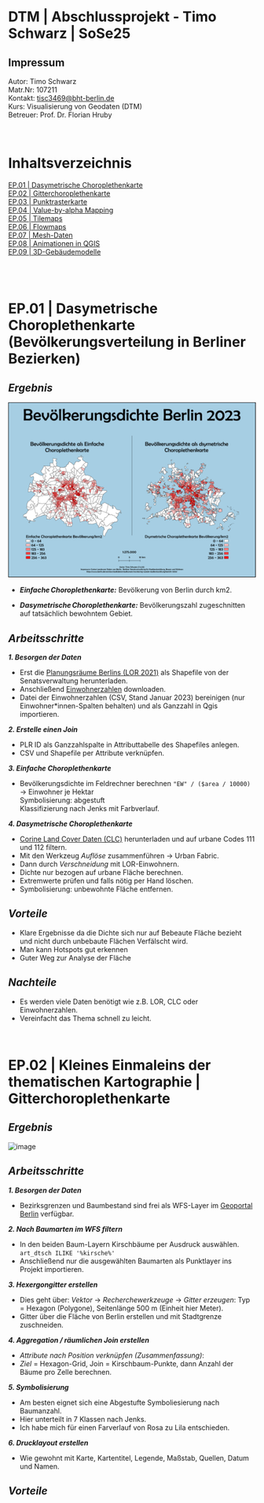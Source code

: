 #  DTM | Abschlussprojekt - Timo Schwarz | SoSe25 
## Impressum

Autor:  Timo Schwarz\
Matr.Nr:  107211\
Kontakt:  tisc3469@bht-berlin.de\
Kurs:  Visualisierung von Geodaten (DTM)\
Betreuer:  Prof. Dr. Florian Hruby
<br><br><br>
# Inhaltsverzeichnis
[EP.01 | Dasymetrische Choroplethenkarte](#EP.1)<br>
[EP.02 | Gitterchoroplethenkarte](#EP.2)<br>
[EP.03 | Punktrasterkarte](#EP.3)<br>
[EP.04 | Value-by-alpha Mapping](#EP.4)<br>
[EP.05 | Tilemaps](#EP.5)<br>
[EP.06 | Flowmaps](#EP.6)<br>
[EP.07 | Mesh-Daten](#EP.7)<br>
[EP.08 | Animationen in QGIS](#EP.8)<br>
[EP.09 | 3D-Gebäudemodelle](#EP.9)<br>
<br><br>
<a id="EP.1"></a>
<br>
# EP.01 | Dasymetrische Choroplethenkarte (Bevölkerungsverteilung in Berliner Bezierken)  
## *Ergebnis*
![image](https://github.com/timsch-gif/Abschlussprojekt/blob/Abgaben/berlin_bev_Choroplethenkarte.png)

* ***Einfache Choroplethenkarte:*** Bevölkerung von Berlin durch km2.
  
* ***Dasymetrische Choroplethenkarte:*** Bevölkerungszahl zugeschnitten auf tatsächlich bewohntem Gebiet.

## *Arbeitsschritte*
***1. Besorgen der Daten***
* Erst die [Planungsräume Berlins (LOR 2021)](https://www.berlin.de/sen/sbw/stadtdaten/stadtwissen/sozialraumorientierte-planungsgrundlagen/lebensweltlich-orientierte-raeume/) als Shapefile von der Senatsverwaltung herunterladen.
* Anschließend [Einwohnerzahlen](https://www.berlin.de/sen/sbw/stadtdaten/stadtwissen/monitoring-soziale-stadtentwicklung/bericht-2021/tabellen/=) downloaden.
* Datei der Einwohnerzahlen (CSV, Stand Januar 2023) bereinigen (nur Einwohner*innen-Spalten behalten) und als Ganzzahl in Qgis importieren.
  
***2. Erstelle einen Join***
* PLR ID als Ganzzahlspalte in Attributtabelle des Shapefiles anlegen.
* CSV und Shapefile per Attribute verknüpfen.

***3. Einfache Choroplethenkarte***
* Bevölkerungsdichte im Feldrechner berechnen
`"EW" / ($area / 10000)` → Einwohner je Hektar \
Symbolisierung: abgestuft \
Klassifizierung nach Jenks mit Farbverlauf.

***4. Dasymetrische Choroplethenkarte***
* [Corine Land Cover Daten (CLC)](https://land.copernicus.eu/en/technical-library) herunterladen und auf urbane Codes 111 und 112 filtern.
* Mit den Werkzeug *Auflöse* zusammenführen → Urban Fabric.
* Dann durch *Verschneidung* mit LOR-Einwohnern.
* Dichte nur bezogen auf urbane Fläche berechnen.
* Extremwerte prüfen und falls nötig per Hand löschen.
* Symbolisierung: unbewohnte Fläche entfernen.

## *Vorteile*
* Klare Ergebnisse da die Dichte sich nur auf Bebeaute Fläche bezieht und nicht durch unbebaute Flächen Verfälscht wird.
* Man kann Hotspots gut erkennen
* Guter Weg zur Analyse der Fläche

## *Nachteile*
* Es werden viele Daten benötigt wie z.B. LOR, CLC oder Einwohnerzahlen.
* Vereinfacht das Thema schnell zu leicht.

<a id="EP.2"></a>
<br>
# EP.02 | Kleines Einmaleins der thematischen Kartographie | Gitterchoroplethenkarte
## *Ergebnis*
![image](https://github.com/timsch-gif/Abschlussprojekt/blob/Abgaben/Abgaben%20DTM%20SoSe25/Kirschb%C3%A4ume_Berlin_hex_500_layout_hochkant.png)

## *Arbeitsschritte*
***1. Besorgen der Daten***
* Bezirksgrenzen und Baumbestand sind frei als WFS-Layer im [Geoportal Berlin](https://fbinter.stadt-berlin.de/fb/index.jsp) verfügbar.

***2. Nach Baumarten im WFS filtern***
* In den beiden Baum-Layern Kirschbäume per Ausdruck auswählen.
`art_dtsch ILIKE '%kirsche%'`
* Anschließend nur die ausgewählten Baumarten als Punktlayer ins Projekt importieren.

***3. Hexergongitter erstellen***
* Dies geht über: *Vektor* → *Recherchewerkzeuge* → *Gitter erzeugen*: Typ = Hexagon (Polygone), Seitenlänge 500 m (Einheit hier Meter).
* Gitter über die Fläche von Berlin erstellen und mit Stadtgrenze zuschneiden.

***4. Aggregation / räumlichen Join erstellen***
* *Attribute nach Position verknüpfen (Zusammenfassung)*:
* *Ziel* = Hexagon-Grid, Join = Kirschbaum-Punkte, dann Anzahl der Bäume pro Zelle berechnen.

***5. Symbolisierung***
* Am besten eignet sich eine Abgestufte Symboliesierung nach Baumanzahl.
* Hier unterteilt in 7 Klassen nach Jenks.
* Ich habe mich für einen Farverlauf von Rosa zu Lila entschieden.

***6. Drucklayout erstellen***
* Wie gewohnt mit Karte, Kartentitel, Legende, Maßstab, Quellen, Datum und Namen.

## *Vorteile*

